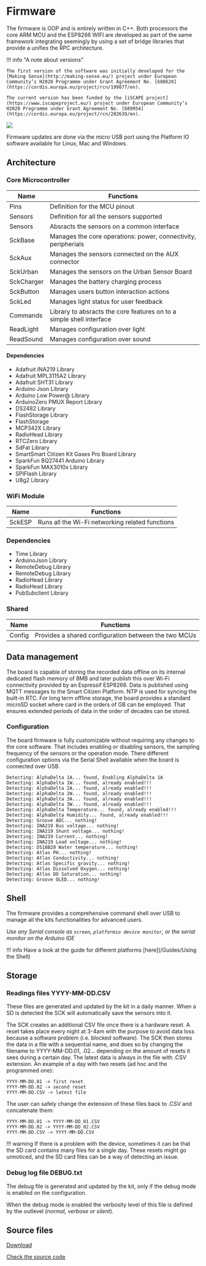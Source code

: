 Firmware
========

The firmware is OOP and is entirely written in C++. Both processors the core ARM MCU and the ESP8266 WIFI are developed as part of the same framework integrating seemingly by using a set of bridge libraries that provide a unifies the RPC architecture.

!!! info "A note about versions"

    The first version of the software was initially developed for the [Making Sense](http://making-sense.eu/) project under European Community’s H2020 Programme under Grant Agreement No. [688620](https://cordis.europa.eu/project/rcn/199877/en).

    The current version has been funded by the [iSCAPE project](https://www.iscapeproject.eu/) project under European Community’s H2020 Programme under Grant Agreement No. [689954](https://cordis.europa.eu/project/rcn/202639/en).

![](https://i.imgur.com/aDfydqU.png)

Firmware updates are done via the micro USB port using the Platform IO software available for Linux, Mac and Windows. 

## Architecture

### Core Microcontroller


| Name       | Functions                                                            |
|------------|----------------------------------------------------------------------|
| Pins       | Definition for the MCU pinout                                        |
| Sensors    | Definition for all the sensors supported                             |
| Sensors    | Absracts the sensors on a common interface                           |
| SckBase    | Manages the core operations: power, connectivity, peripherials       |
| SckAux     | Manages the sensors connected on the AUX connector                   |
| SckUrban   | Manages the sensors on the Urban Sensor Board                        |
| SckCharger | Manages the battery charging process                                 |
| SckButton  | Manages users button interaction actions                             |
| SckLed     | Manages light status for user feedback                               |
| Commands   | Library to absracts the core features on to a simple shell interface |
| ReadLight  | Manages configuration over light                                     |
| ReadSound  | Manages configuration over sound                                     |

#### Dependencies

* Adafruit INA219 Library
* Adafruit MPL3115A2 Library
* Adafruit SHT31 Library
* Arduino Json Library
* Arduino Low Power@ Library
* ArduinoZero PMUX Report Library
* DS2482 Library
* FlashStorage Library
* FlashStorage
* MCP342X Library
* RadioHead Library
* RTCZero Library
* SdFat Library
* SmartSmart Citizen Kit Gases Pro Board Library
* SparkFun BQ27441 Arduino Library
* SparkFun MAX3010x Library
* SPIFlash Library
* U8g2 Library

### WiFi Module

| Name   | Functions                                       |
|--------|-------------------------------------------------|
| SckESP | Runs all the Wi-Fi networking related functions |

### Dependencies

* Time Library
* ArduinoJson Library
* RemoteDebug Library
* RemoteDebug Library
* RadioHead Library
* RadioHead Library
* PubSubclient Library

### Shared

| Name   | Functions                                            |
|--------|------------------------------------------------------|
| Config | Provides a shared configuration between the two MCUs |


## Data management

The board is capable of storing the recorded data offline on its internal dedicated flash memory of 8MB and later publish this over Wi-Fi connectivity provided by an Espressif ESP8266. Data is published using MQTT messages to the Smart Citizen Platform. NTP is used for syncing the built-in RTC. For long term offline storage, the board provides a standard microSD socket where card in the orders of GB can be employed. That ensures extended periods of data in the order of decades can be stored.

### Configuration

The board firmware is fully customizable without requiring any changes to the core software. That includes enabling or disabling sensors, the sampling frequency of the sensors or the operation mode. There different configuration options via the Serial Shell available when the board is connected over USB.

```
Detecting: AlphaDelta 1A... found, Enabling AlphaDelta 1A
Detecting: AlphaDelta 1W... found, already enabled!!!
Detecting: AlphaDelta 2A... found, already enabled!!!
Detecting: AlphaDelta 2W... found, already enabled!!!
Detecting: AlphaDelta 3A... found, already enabled!!!
Detecting: AlphaDelta 3W... found, already enabled!!!
Detecting: AlphaDelta Temperature... found, already enabled!!!
Detecting: AlphaDelta Humidity... found, already enabled!!!
Detecting: Groove ADC... nothing!
Detecting: INA219 Bus voltage... nothing!
Detecting: INA219 Shunt voltage... nothing!
Detecting: INA219 Current... nothing!
Detecting: INA219 Load voltage... nothing!
Detecting: DS18B20 Water temperature... nothing!
Detecting: Atlas PH... nothing!
Detecting: Atlas Conductivity... nothing!
Detecting: Atlas Specific gravity... nothing!
Detecting: Atlas Dissolved Oxygen... nothing!
Detecting: Atlas DO Saturation... nothing!
Detecting: Groove OLED... nothing!
```

## Shell

The firmware provides a comprehensive command shell over USB to manage all the kits functionalities for advanced users. 

_Use any Serial console as `screen`, `platformio device monitor`, or the serial monitor on the Arduino IDE_

!!! info
    Have a look at the guide for different platforms [here](/Guides/Using the Shell)

## Storage

### Readings files YYYY-MM-DD.CSV

These files are generated and updated by the kit in a daily manner. When a SD is detected the SCK will automatically save the sensors into it. 

The SCK creates an additional CSV file once there is a hardware reset. A reset takes place every night at 3-4am with the purpose to avoid data loss because a software problem (i.e. blocked software). The SCK then stores the data in a file with a sequential name, and does so by changing the filename to YYYY-MM-DD.01, .02... depending on the amount of resets it sees during a certain day. The latest data is always in the file with .CSV extension. An example of a day with two resets (ad hoc and the programmed one):

```
YYYY-MM-DD.01 -> first reset
YYYY-MM-DD.02 -> second reset
YYYY-MM-DD.CSV -> latest file
```

The user can safely change the extension of these files back to .CSV and concatenate them:

```
YYYY-MM-DD.01 -> YYYY-MM-DD_01.CSV
YYYY-MM-DD.02 -> YYYY-MM-DD_02.CSV
YYYY-MM-DD.CSV -> YYYY-MM-DD.CSV
```

!!! warning
    If there is a problem with the device, sometimes it can be that the SD card contains many files for a single day. These resets might go unnoticed, and the SD card files can be a way of detecting an issue.

### Debug log file DEBUG.txt

The debug file is generated and updated by the kit, only if the debug mode is enabled on the configuration.

When the debug mode is enabled the verbosity level of this file is defined by the outlevel (_normal, verbose or silent_).

## Source files

<a class="github-button" data-size="large" href="https://github.com/fablabbcn/smartcitizen-kit-21/archive/master.zip" data-icon="octicon-cloud-download" aria-label="Download from GitHub">Download</a>

<a class="github-button" data-size="large" href="https://github.com/fablabbcn/smartcitizen-kit-21" aria-label="Check the source code">Check the source code</a>

